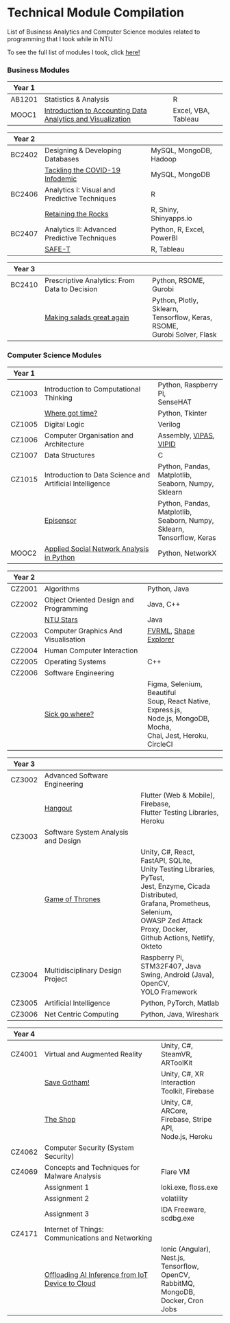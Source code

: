 # Technical Module Compilation

List of Business Analytics and Computer Science modules related to programming that I took while in NTU

To see the full list of modules I took, click [here!](https://github.com/ernestang98/ntu-coursework/blob/master/Full%20Curriculum.pdf)

### Business Modules

|Year 1|||
|-|-|-|
|AB1201|Statistics & Analysis|R|
|MOOC1|[Introduction to Accounting Data Analytics and Visualization](https://www.coursera.org/learn/intro-accounting-data-analytics-visual)|Excel, VBA, Tableau|

|Year 2|||
|-|-|-|
|BC2402|Designing & Developing Databases|MySQL, MongoDB, Hadoop|
||[Tackling the COVID-19 Infodemic](https://github.com/ernestang98/ernestang98/tree/master/ntu/BC2402%20Design%20%26%20Develop%20Databases/Group-Assignment)|MySQL, MongoDB|
|BC2406|Analytics I: Visual and Predictive Techniques|R|
||[Retaining the Rocks](https://github.com/ernestang98/customer-success)|R, Shiny, Shinyapps.io|
|BC2407|Analytics II: Advanced Predictive Techniques|Python, R, Excel, PowerBI|
||[SAFE-T](https://github.com/ernestang98/safet)|R, Tableau|

|Year 3|||
|-|-|-|
|BC2410|Prescriptive Analytics: From Data to Decision|Python, RSOME, Gurobi|
||[Making salads great again](https://github.com/ernestang98/salad)|Python, Plotly, Sklearn,</br>Tensorflow, Keras, RSOME,</br>Gurobi Solver, Flask|

### Computer Science Modules

|Year 1|||
|-|-|-|
|CZ1003| Introduction to Computational Thinking|Python, Raspberry Pi,</br> SenseHAT|
||[Where got time?](https://github.com/ernestang98/where-got-time)|Python, Tkinter|
|CZ1005|Digital Logic|Verilog|
|CZ1006|Computer Organisation and Architecture|Assembly, [VIPAS](https://usermanual.wiki/Document/VIPAS20User20Guide20V10.1706776175/help?__cf_chl_jschl_tk__=pmd_BXZzVFQHzJjL2P1UfCGkhtDqxHzFvM4hUUidVez.XGU-1634651275-0-gqNtZGzNAnujcnBszQil), [VIPID](https://usermanual.wiki/Document/20120120A20SK2020VIPID20User20Guide20V10.689015172/amp)|
|CZ1007|Data Structures|C|
|CZ1015| Introduction to Data Science and Artificial Intelligence|Python, Pandas, Matplotlib,</br>Seaborn, Numpy, Sklearn|
||[Episensor](https://github.com/ernestang98/episensor)|Python, Pandas, Matplotlib,</br>Seaborn, Numpy, Sklearn,</br>Tensorflow, Keras|
|MOOC2|[Applied Social Network Analysis in Python](https://www.coursera.org/learn/python-social-network-analysis)|Python, NetworkX|

|Year 2|||
|-|-|-|
|CZ2001|Algorithms|Python, Java|
|CZ2002|Object Oriented Design and Programming|Java, C++|
||[NTU Stars](https://github.com/ernestang98/ntu-stars)|Java|
|CZ2003|Computer Graphics And Visualisation|[FVRML](https://citeseerx.ist.psu.edu/viewdoc/download?doi=10.1.1.105.3819&rep=rep1&type=pdf), [Shape Explorer](https://dr.ntu.edu.sg/handle/10356/148066)|
|CZ2004|Human Computer Interaction||
|CZ2005|Operating Systems|C++|
|CZ2006|Software Engineering||
||[Sick go where?](https://github.com/ernestang98/sickgowhere)|Figma, Selenium, Beautiful</br>Soup, React Native, Express.js,</br>Node.js, MongoDB, Mocha,</br>Chai, Jest, Heroku, CircleCI|

|Year 3|||
|-|-|-|
|CZ3002|Advanced Software Engineering||
||[Hangout](https://github.com/ernestang98/hangout)|Flutter (Web & Mobile), Firebase,</br> Flutter Testing Libraries, Heroku|
|CZ3003|Software System Analysis and Design||
||[Game of Thrones](https://github.com/ernestang98/game-of-thrones)|Unity, C#, React, FastAPI, SQLite,</br>Unity Testing Libraries, PyTest,</br>Jest, Enzyme, Cicada Distributed,</br> Grafana, Prometheus, Selenium,</br>OWASP Zed Attack Proxy, Docker,</br>Github Actions, Netlify, Okteto|
|CZ3004|Multidisciplinary Design Project|Raspberry Pi, STM32F407, Java</br>Swing, Android (Java), OpenCV,</br>YOLO Framework|
|CZ3005|Artificial Intelligence|Python, PyTorch, Matlab|
|CZ3006|Net Centric Computing|Python, Java, Wireshark|

|Year 4|||
|-|-|-|
|CZ4001|Virtual and Augmented Reality|Unity, C#, SteamVR,</br>ARToolKit|
||[Save Gotham!](https://github.com/ernestang98/save-gotham)|Unity, C#, XR Interaction</br>Toolkit, Firebase|
||[The Shop](https://github.com/ernestang98/the-shop)|Unity, C#, ARCore,</br>Firebase, Stripe API,</br>Node.js, Heroku|
|CZ4062|Computer Security (System Security)||
|CZ4069|Concepts and Techniques for Malware Analysis|Flare VM|
||Assignment 1|loki.exe, floss.exe|
||Assignment 2|volatility|
||Assignment 3|IDA Freeware, scdbg.exe|
|CZ4171|Internet of Things: Communications and Networking||
||[Offloading AI Inference from IoT Device to Cloud](https://github.com/ernestang98/fullstack-ai)|Ionic (Angular), Nest.js,</br>Tensorflow, OpenCV,</br>RabbitMQ, MongoDB,</br>Docker, Cron Jobs|

